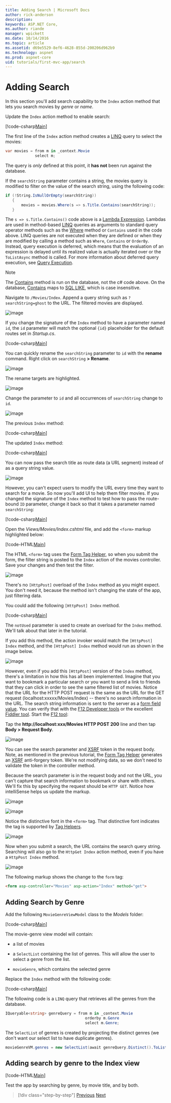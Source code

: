 ```yaml
---
title: Adding Search | Microsoft Docs
author: rick-anderson
description: 
keywords: ASP.NET Core,
ms.author: riande
manager: wpickett
ms.date: 10/14/2016
ms.topic: article
ms.assetid: d69e5529-8ef6-4628-855d-200206d962b9
ms.technology: aspnet
ms.prod: aspnet-core
uid: tutorials/first-mvc-app/search
---
```

# Adding Search

In this section you'll add search capability to the `Index` action method that lets you search movies by *genre* or *name*.

Update the `Index` action method to enable search:

[!code-csharp[Main](start-mvc/sample2/src/MvcMovie/Controllers/MoviesController.cs?range=256-267)]

The first line of the `Index` action method creates a [LINQ](http://msdn.microsoft.com/en-us/library/bb397926.aspx) query to select the movies:

````csharp
var movies = from m in _context.Movie
             select m;
````

The query is *only* defined at this point, it **has not** been run against the database.

If the `searchString` parameter contains a string, the movies query is modified to filter on the value of the search string, using the following code:

<!-- literal_block {"ids": [], "linenos": false, "xml:space": "preserve", "language": "csharp", "highlight_args": {"hl_lines": [3]}} -->

````csharp
if (!String.IsNullOrEmpty(searchString))
   {
       movies = movies.Where(s => s.Title.Contains(searchString));
   }
````

The `s => s.Title.Contains()` code above is a [Lambda Expression](http://msdn.microsoft.com/en-us/library/bb397687.aspx). Lambdas are used in method-based [LINQ](http://msdn.microsoft.com/en-us/library/bb397926.aspx) queries as arguments to standard query operator methods such as the [Where](http://msdn.microsoft.com/en-us/library/system.linq.enumerable.where.aspx) method or `Contains` used in the code above. LINQ queries are not executed when they are defined or when they are modified by calling a method such as `Where`, `Contains`  or `OrderBy`. Instead, query execution is deferred, which means that the evaluation of an expression is delayed until its realized value is actually iterated over or the `ToListAsync` method is called. For more information about deferred query execution, see [Query Execution](http://msdn.microsoft.com/en-us/library/bb738633.aspx).

> [!NOTE]
> The [Contains](http://msdn.microsoft.com/en-us/library/bb155125.aspx) method is run on the database, not the c# code above. On the database, [Contains](http://msdn.microsoft.com/en-us/library/bb155125.aspx) maps to [SQL LIKE](http://msdn.microsoft.com/en-us/library/ms179859.aspx), which is case insensitive.

Navigate to `/Movies/Index`. Append a query string such as `?searchString=ghost` to the URL. The filtered movies are displayed.

![image](search/_static/ghost.png)

If you change the signature of the `Index` method to have a parameter named `id`, the `id` parameter will match the optional `{id}` placeholder for the default routes set in *Startup.cs*.

[!code-csharp[Main](./start-mvc/sample2/src/MvcMovie/Startup.cs?highlight=5&name=snippet_1)]

You can quickly rename the `searchString` parameter to `id` with the **rename** command. Right click on `searchString` **> Rename**.

![image](search/_static/rename.png)

The rename targets are highlighted.

![image](search/_static/rename2.png)

Change the parameter to `id` and all occurrences of `searchString` change to `id`.

![image](search/_static/rename3.png)

The previous `Index` method:

[!code-csharp[Main](./start-mvc/sample2/src/MvcMovie/Controllers/MoviesController.cs?highlight=1,8&range=256-267)]

The updated `Index` method:

[!code-csharp[Main](./start-mvc/sample2/src/MvcMovie/Controllers/MoviesController.cs?highlight=1,8&range=275-286)]

You can now pass the search title as route data (a URL segment) instead of as a query string value.

![image](search/_static/g2.png)

However, you can't expect users to modify the URL every time they want to search for a movie. So now you'll add UI to help them filter movies. If you changed the signature of the `Index` method to test how to pass the route-bound `ID` parameter, change it back so that it takes a parameter named `searchString`:

[!code-csharp[Main](./start-mvc/sample2/src/MvcMovie/Controllers/MoviesController.cs?highlight=1&range=256-267)]

Open the *Views/Movies/Index.cshtml* file, and add the `<form>` markup highlighted below:

[!code-HTML[Main](../../tutorials/first-mvc-app/start-mvc/sample2/src/MvcMovie/Views/Movies/IndexForm1.cshtml?highlight=11,12,13,14,15,16&range=4-21)]

The HTML `<form>` tag uses the [Form Tag Helper](../../mvc/views/working-with-forms.md), so when you submit the form, the filter string is posted to the `Index` action of the movies controller. Save your changes and then test the filter.

![image](search/_static/filter.png)

There's no `[HttpPost]` overload of the `Index` method as you might expect. You don't need it, because the method isn't changing the state of the app, just filtering data.

You could add the following `[HttpPost] Index` method.

[!code-csharp[Main](./start-mvc/sample2/src/MvcMovie/Controllers/MoviesController.cs?highlight=1&range=294-298)]

The `notUsed` parameter is used to create an overload for the `Index` method. We'll talk about that later in the tutorial.

If you add this method, the action invoker would match the `[HttpPost] Index` method, and the `[HttpPost] Index` method would run as shown in the image below.

![image](search/_static/fo.png)

However, even if you add this `[HttpPost]` version of the `Index` method, there's a limitation in how this has all been implemented. Imagine that you want to bookmark a particular search or you want to send a link to friends that they can click in order to see the same filtered list of movies. Notice that the URL for the HTTP POST request is the same as the URL for the GET request (localhost:xxxxx/Movies/Index) -- there's no search information in the URL. The search string information is sent to the server as a [form field value](https://developer.mozilla.org/en-US/docs/Web/Guide/HTML/Forms/Sending_and_retrieving_form_data). You can verify that with the [F12 Developer tools](https://dev.windows.com/en-us/microsoft-edge/platform/documentation/f12-devtools-guide/) or the excellent [Fiddler tool](http://www.telerik.com/fiddler). Start the [F12 tool](https://dev.windows.com/en-us/microsoft-edge/platform/documentation/f12-devtools-guide/):

Tap the **http://localhost:xxx/Movies  HTTP POST 200** line and then tap **Body  > Request Body**.

![image](search/_static/f12_rb.png)

You can see the search parameter and [XSRF](../../security/anti-request-forgery.md) token in the request body. Note, as mentioned in the previous tutorial, the [Form Tag Helper](../../mvc/views/working-with-forms.md) generates an [XSRF](../../security/anti-request-forgery.md) anti-forgery token. We're not modifying data, so we don't need to validate the token in the controller method.

Because the search parameter is in the request body and not the URL, you can't capture that search information to bookmark or share with others. We'll fix this by specifying the request should be `HTTP GET`. Notice how intelliSense helps us update the markup.

![image](search/_static/int_m.png)

![image](search/_static/int_get.png)

Notice the distinctive font in the `<form>` tag. That distinctive font indicates the tag is supported by [Tag Helpers](../../mvc/views/tag-helpers/intro.md).

![image](search/_static/th_font.png)

Now when you submit a search, the URL contains the search query string. Searching will also go to the `HttpGet Index` action method, even if you have a `HttpPost Index` method.

![image](search/_static/search_get.png)

The following markup shows the change to the `form` tag:

````html
<form asp-controller="Movies" asp-action="Index" method="get">
   ````

## Adding Search by Genre

Add the following `MovieGenreViewModel` class to the *Models* folder:

[!code-csharp[Main](start-mvc/sample2/src/MvcMovie/Models/MovieGenreViewModel.cs)]

The movie-genre view model will contain:

   * a list of movies

   * a `SelectList` containing the list of genres. This will allow the user to select a genre from the list.

   * `movieGenre`, which contains the selected genre

Replace the `Index` method with the following code:

[!code-csharp[Main](start-mvc/sample2/src/MvcMovie/Controllers/MoviesController.cs?range=306-331)]

The following code is a `LINQ` query that retrieves all the genres from the database.

````csharp
IQueryable<string> genreQuery = from m in _context.Movie
                                   orderby m.Genre
                                   select m.Genre;
   ````

The `SelectList` of genres is created by projecting the distinct genres (we don't want our select list to have duplicate genres).

````csharp
movieGenreVM.genres = new SelectList(await genreQuery.Distinct().ToListAsync())
   ````

## Adding search by genre to the Index view

[!code-HTML[Main](../../tutorials/first-mvc-app/start-mvc/sample2/src/MvcMovie/Views/Movies/IndexFormGenre.cshtml?highlight=1,15,16,17,27,41)]

Test the app by searching by genre, by movie title, and by both.

>[!div class="step-by-step"]
[Previous](controller-methods-views.md)
[Next](new-field.md)  
